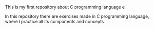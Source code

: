 This is my first repository about C programming language e

In this repository there are exercises made in C programming language, where I practice all its components and concepts
